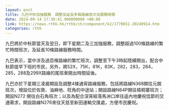 ```yaml
---
layout: post
title: 九巴中秋加強服務　調整及延長多條路線班次及服務時間
date: 2024-09-14 17:30:41.000000000 +08:00
link: https://news.rthk.hk/rthk/ch/component/k2/1770651-20240914.htm
categories: rthk
---
```


九巴將於中秋節當天及翌日，即下星期二及三加強服務，調整超過100條路線的繁忙時間班次，及延長10條路線服務時間。

九巴表示，當中涉及過百條路線的繁忙班次，調整至下午3時起陸續開出，配合中秋節提早下班的巿民，另外，將52X，75K，81K，83K，282，283，284，285，288及299X路線的尾班車開出時間延後。

九巴亦於下星期三凌晨開設及調整4條通宵路線服務，包括將路線N368開往元朗班次，增設位於佐敦、油麻地、旺角的中途站；開設路線N64P開往梧桐寨班次；開設N272 開往白石角班次；以及為配合深宵經落馬洲口岸往返內地慶祝佳節的交通需求，開設路線N276來往天慈至新田運輸交匯處，方便市民慶祝。
